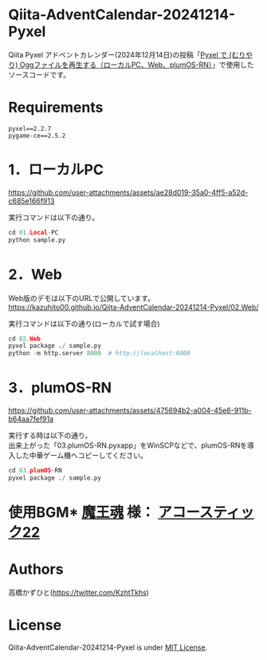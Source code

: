 # Qiita-AdventCalendar-20241214-Pyxel
Qiita Pyxel アドベントカレンダー(2024年12月14日)の投稿「[Pyxel で (むりやり) Oggファイルを再生する（ローカルPC、Web、plumOS-RN）](https://qiita.com/Kazuhito/private/897e45c46f03e6980067)」で使用したソースコードです。

# Requirements 
```
pyxel==2.2.7
pygame-ce==2.5.2
```

# 1．ローカルPC

https://github.com/user-attachments/assets/ae28d019-35a0-4ff5-a52d-c685e166f913

実行コマンドは以下の通り。
```python
cd 01.Local-PC
python sample.py
```

# 2．Web
Web版のデモは以下のURLで公開しています。<br>
https://kazuhito00.github.io/Qiita-AdventCalendar-20241214-Pyxel/02.Web/

実行コマンドは以下の通り(ローカルで試す場合)
```python
cd 02.Web
pyxel package ./ sample.py
python -m http.server 8000  # http://localhost:8000
```

# 3．plumOS-RN
https://github.com/user-attachments/assets/475694b2-a004-45e6-911b-b64aa7fef91a

実行する時は以下の通り。<br>
出来上がった「03.plumOS-RN.pyxapp」をWinSCPなどで、plumOS-RNを導入した中華ゲーム機へコピーしてください。
```python:sample.py
cd 03.plumOS-RN
pyxel package ./ sample.py
```

# 使用BGM* [魔王魂](https://maou.audio/#google_vignette) 様： [アコースティック22](https://maou.audio/bgm_acoustic22/) 

# Authors
高橋かずひと(https://twitter.com/KzhtTkhs)
 
# License 
Qiita-AdventCalendar-20241214-Pyxel is under [MIT License](LICENSE).

